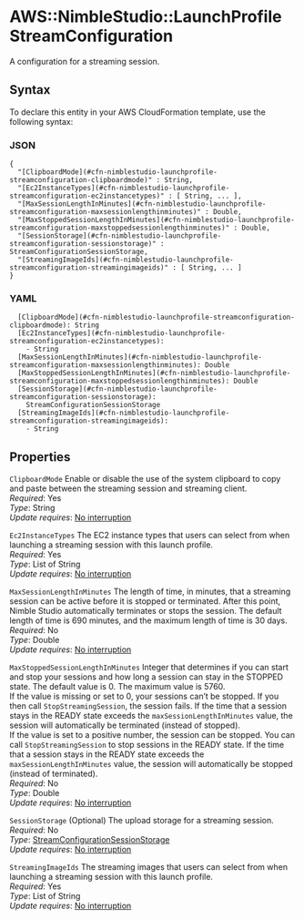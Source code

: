 # AWS::NimbleStudio::LaunchProfile StreamConfiguration<a name="aws-properties-nimblestudio-launchprofile-streamconfiguration"></a>

A configuration for a streaming session\.

## Syntax<a name="aws-properties-nimblestudio-launchprofile-streamconfiguration-syntax"></a>

To declare this entity in your AWS CloudFormation template, use the following syntax:

### JSON<a name="aws-properties-nimblestudio-launchprofile-streamconfiguration-syntax.json"></a>

```
{
  "[ClipboardMode](#cfn-nimblestudio-launchprofile-streamconfiguration-clipboardmode)" : String,
  "[Ec2InstanceTypes](#cfn-nimblestudio-launchprofile-streamconfiguration-ec2instancetypes)" : [ String, ... ],
  "[MaxSessionLengthInMinutes](#cfn-nimblestudio-launchprofile-streamconfiguration-maxsessionlengthinminutes)" : Double,
  "[MaxStoppedSessionLengthInMinutes](#cfn-nimblestudio-launchprofile-streamconfiguration-maxstoppedsessionlengthinminutes)" : Double,
  "[SessionStorage](#cfn-nimblestudio-launchprofile-streamconfiguration-sessionstorage)" : StreamConfigurationSessionStorage,
  "[StreamingImageIds](#cfn-nimblestudio-launchprofile-streamconfiguration-streamingimageids)" : [ String, ... ]
}
```

### YAML<a name="aws-properties-nimblestudio-launchprofile-streamconfiguration-syntax.yaml"></a>

```
  [ClipboardMode](#cfn-nimblestudio-launchprofile-streamconfiguration-clipboardmode): String
  [Ec2InstanceTypes](#cfn-nimblestudio-launchprofile-streamconfiguration-ec2instancetypes): 
    - String
  [MaxSessionLengthInMinutes](#cfn-nimblestudio-launchprofile-streamconfiguration-maxsessionlengthinminutes): Double
  [MaxStoppedSessionLengthInMinutes](#cfn-nimblestudio-launchprofile-streamconfiguration-maxstoppedsessionlengthinminutes): Double
  [SessionStorage](#cfn-nimblestudio-launchprofile-streamconfiguration-sessionstorage): 
    StreamConfigurationSessionStorage
  [StreamingImageIds](#cfn-nimblestudio-launchprofile-streamconfiguration-streamingimageids): 
    - String
```

## Properties<a name="aws-properties-nimblestudio-launchprofile-streamconfiguration-properties"></a>

`ClipboardMode`  <a name="cfn-nimblestudio-launchprofile-streamconfiguration-clipboardmode"></a>
Enable or disable the use of the system clipboard to copy and paste between the streaming session and streaming client\.  
*Required*: Yes  
*Type*: String  
*Update requires*: [No interruption](https://docs.aws.amazon.com/AWSCloudFormation/latest/UserGuide/using-cfn-updating-stacks-update-behaviors.html#update-no-interrupt)

`Ec2InstanceTypes`  <a name="cfn-nimblestudio-launchprofile-streamconfiguration-ec2instancetypes"></a>
The EC2 instance types that users can select from when launching a streaming session with this launch profile\.  
*Required*: Yes  
*Type*: List of String  
*Update requires*: [No interruption](https://docs.aws.amazon.com/AWSCloudFormation/latest/UserGuide/using-cfn-updating-stacks-update-behaviors.html#update-no-interrupt)

`MaxSessionLengthInMinutes`  <a name="cfn-nimblestudio-launchprofile-streamconfiguration-maxsessionlengthinminutes"></a>
The length of time, in minutes, that a streaming session can be active before it is stopped or terminated\. After this point, Nimble Studio automatically terminates or stops the session\. The default length of time is 690 minutes, and the maximum length of time is 30 days\.  
*Required*: No  
*Type*: Double  
*Update requires*: [No interruption](https://docs.aws.amazon.com/AWSCloudFormation/latest/UserGuide/using-cfn-updating-stacks-update-behaviors.html#update-no-interrupt)

`MaxStoppedSessionLengthInMinutes`  <a name="cfn-nimblestudio-launchprofile-streamconfiguration-maxstoppedsessionlengthinminutes"></a>
Integer that determines if you can start and stop your sessions and how long a session can stay in the STOPPED state\. The default value is 0\. The maximum value is 5760\.  
If the value is missing or set to 0, your sessions can’t be stopped\. If you then call `StopStreamingSession`, the session fails\. If the time that a session stays in the READY state exceeds the `maxSessionLengthInMinutes` value, the session will automatically be terminated \(instead of stopped\)\.  
If the value is set to a positive number, the session can be stopped\. You can call `StopStreamingSession` to stop sessions in the READY state\. If the time that a session stays in the READY state exceeds the `maxSessionLengthInMinutes` value, the session will automatically be stopped \(instead of terminated\)\.  
*Required*: No  
*Type*: Double  
*Update requires*: [No interruption](https://docs.aws.amazon.com/AWSCloudFormation/latest/UserGuide/using-cfn-updating-stacks-update-behaviors.html#update-no-interrupt)

`SessionStorage`  <a name="cfn-nimblestudio-launchprofile-streamconfiguration-sessionstorage"></a>
\(Optional\) The upload storage for a streaming session\.  
*Required*: No  
*Type*: [StreamConfigurationSessionStorage](aws-properties-nimblestudio-launchprofile-streamconfigurationsessionstorage.md)  
*Update requires*: [No interruption](https://docs.aws.amazon.com/AWSCloudFormation/latest/UserGuide/using-cfn-updating-stacks-update-behaviors.html#update-no-interrupt)

`StreamingImageIds`  <a name="cfn-nimblestudio-launchprofile-streamconfiguration-streamingimageids"></a>
The streaming images that users can select from when launching a streaming session with this launch profile\.  
*Required*: Yes  
*Type*: List of String  
*Update requires*: [No interruption](https://docs.aws.amazon.com/AWSCloudFormation/latest/UserGuide/using-cfn-updating-stacks-update-behaviors.html#update-no-interrupt)